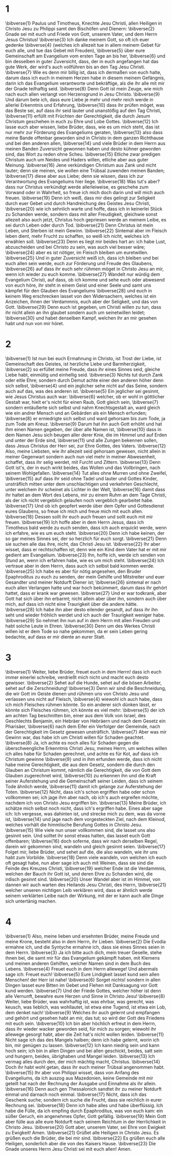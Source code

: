 # 1
\bibverse{1} Paulus und Timotheus, Knechte Jesu Christi, allen Heiligen in Christo Jesu zu Philippi samt den Bischöfen und Dienern: \bibverse{2} Gnade sei mit euch und Friede von Gott, unserem Vater, und dem Herrn Jesus Christus! \bibverse{3} Ich danke meinem Gott, so oft ich euer gedenke \bibverse{4} (welches ich allezeit tue in allem meinem Gebet für euch alle, und tue das Gebet mit Freuden), \bibverse{5} über eure Gemeinschaft am Evangelium vom ersten Tage an bis her, \bibverse{6} und bin desselben in guter Zuversicht, dass, der in euch angefangen hat das gute Werk, der wird's auch vollführen bis an den Tag Jesu Christi. \bibverse{7} Wie es denn mir billig ist, dass ich dermaßen von euch halte, darum dass ich euch in meinem Herzen habe in diesem meinem Gefängnis, darin ich das Evangelium verantworte und bekräftige, als die ihr alle mit mir der Gnade teilhaftig seid. \bibverse{8} Denn Gott ist mein Zeuge, wie mich nach euch allen verlangt von Herzensgrund in Jesu Christo. \bibverse{9} Und darum bete ich, dass eure Liebe je mehr und mehr reich werde in allerlei Erkenntnis und Erfahrung, \bibverse{10} dass ihr prüfen möget, was das Beste sei, auf dass ihr seid lauter und unanstößig auf den Tag Christi, \bibverse{11} erfüllt mit Früchten der Gerechtigkeit, die durch Jesum Christum geschehen in euch zu Ehre und Lobe Gottes. \bibverse{12} Ich lasse euch aber wissen, liebe Brüder, dass, wie es um mich steht, das ist nur mehr zur Förderung des Evangeliums geraten, \bibverse{13} also dass meine Bande offenbar geworden sind in Christo in dem ganzen Richthause und bei den anderen allen, \bibverse{14} und viele Brüder in dem Herrn aus meinen Banden Zuversicht gewonnen haben und desto kühner geworden sind, das Wort zu reden ohne Scheu. \bibverse{15} Etliche zwar predigen Christum auch um Neides und Haders willen, etliche aber aus guter Meinung. \bibverse{16} Jene verkündigen Christum aus Zank und nicht lauter; denn sie meinen, sie wollen eine Trübsal zuwenden meinen Banden; \bibverse{17} diese aber aus Liebe; denn sie wissen, dass ich zur Verantwortung des Evangeliums hier liege. \bibverse{18} Was tut's aber? dass nur Christus verkündigt werde allerleiweise, es geschehe zum Vorwand oder in Wahrheit, so freue ich mich doch darin und will mich auch freuen. \bibverse{19} Denn ich weiß, dass mir dies gelingt zur Seligkeit durch euer Gebet und durch Handreichung des Geistes Jesu Christi, \bibverse{20} wie ich sehnlich warte und hoffe, dass ich in keinerlei Stück zu Schanden werde, sondern dass mit aller Freudigkeit, gleichwie sonst allezeit also auch jetzt, Christus hoch gepriesen werde an meinem Leibe, es sei durch Leben oder durch Tod. \bibverse{21} Denn Christus ist mein Leben, und Sterben ist mein Gewinn. \bibverse{22} Sintemal aber im Fleisch leben dient, mehr Frucht zu schaffen, so weiß ich nicht, welches ich erwählen soll. \bibverse{23} Denn es liegt mir beides hart an: ich habe Lust, abzuscheiden und bei Christo zu sein, was auch viel besser wäre; \bibverse{24} aber es ist nötiger, im Fleisch bleiben um euretwillen. \bibverse{25} Und in guter Zuversicht weiß ich, dass ich bleiben und bei euch allen sein werde, euch zur Förderung und Freude des Glaubens, \bibverse{26} auf dass ihr euch sehr rühmen möget in Christo Jesu an mir, wenn ich wieder zu euch komme. \bibverse{27} Wandelt nur würdig dem Evangelium Christi, auf dass, ob ich komme und sehe euch oder abwesend von euch höre, ihr steht in einem Geist und einer Seele und samt uns kämpfet für den Glauben des Evangeliums \bibverse{28} und euch in keinem Weg erschrecken lasset von den Widersachern, welches ist ein Anzeichen, ihnen der Verdammnis, euch aber der Seligkeit, und das von Gott. \bibverse{29} Denn euch ist gegeben, um Christi willen zu tun, dass ihr nicht allein an ihn glaubet sondern auch um seinetwillen leidet; \bibverse{30} und habet denselben Kampf, welchen ihr an mir gesehen habt und nun von mir höret.
# 2
\bibverse{1} Ist nun bei euch Ermahnung in Christo, ist Trost der Liebe, ist Gemeinschaft des Geistes, ist herzliche Liebe und Barmherzigkeit, \bibverse{2} so erfüllet meine Freude, dass ihr eines Sinnes seid, gleiche Liebe habt, einmütig und einhellig seid. \bibverse{3} Nichts tut durch Zank oder eitle Ehre; sondern durch Demut achte einer den anderen höher denn sich selbst, \bibverse{4} und ein jeglicher sehe nicht auf das Seine, sondern auch auf das, was des anderen ist. \bibverse{5} Ein jeglicher sei gesinnt, wie Jesus Christus auch war: \bibverse{6} welcher, ob er wohl in göttlicher Gestalt war, hielt er's nicht für einen Raub, Gott gleich sein, \bibverse{7} sondern entäußerte sich selbst und nahm Knechtsgestalt an, ward gleich wie ein andrer Mensch und an Gebärden als ein Mensch erfunden; \bibverse{8} er erniedrigte sich selbst und ward gehorsam bis zum Tode, ja zum Tode am Kreuz. \bibverse{9} Darum hat ihn auch Gott erhöht und hat ihm einen Namen gegeben, der über alle Namen ist, \bibverse{10} dass in dem Namen Jesu sich beugen aller derer Knie, die im Himmel und auf Erden und unter der Erde sind, \bibverse{11} und alle Zungen bekennen sollen, dass Jesus Christus der Herr sei, zur Ehre Gottes, des Vaters. \bibverse{12} Also, meine Liebsten, wie ihr allezeit seid gehorsam gewesen, nicht allein in meiner Gegenwart sondern auch nun viel mehr in meiner Abwesenheit, schaffet, dass ihr selig werdet, mit Furcht und Zittern. \bibverse{13} Denn Gott ist's, der in euch wirkt beides, das Wollen und das Vollbringen, nach seinem Wohlgefallen. \bibverse{14} Tut alles ohne Murren und ohne Zweifel, \bibverse{15} auf dass ihr seid ohne Tadel und lauter und Gottes Kinder, unsträflich mitten unter dem unschlachtigen und verkehrten Geschlecht, unter welchem ihr scheinet als Lichter in der Welt, \bibverse{16} damit dass ihr haltet an dem Wort des Lebens, mir zu einem Ruhm an dem Tage Christi, als der ich nicht vergeblich gelaufen noch vergeblich gearbeitet habe. \bibverse{17} Und ob ich geopfert werde über dem Opfer und Gottesdienst eures Glaubens, so freue ich mich und freue mich mit euch allen. \bibverse{18} Dessen sollt ihr euch auch freuen und sollt euch mit mir freuen. \bibverse{19} Ich hoffe aber in dem Herrn Jesus, dass ich Timotheus bald werde zu euch senden, dass ich auch erquickt werde, wenn ich erfahre, wie es um euch steht. \bibverse{20} Denn ich habe keinen, der so gar meines Sinnes sei, der so herzlich für euch sorgt. \bibverse{21} Denn sie suchen alle das ihre, nicht, das Christi Jesu ist. \bibverse{22} Ihr aber wisset, dass er rechtschaffen ist; denn wie ein Kind dem Vater hat er mit mir gedient am Evangelium. \bibverse{23} Ihn, hoffe ich, werde ich senden von Stund an, wenn ich erfahren habe, wie es um mich steht. \bibverse{24} Ich vertraue aber in dem Herrn, dass auch ich selbst bald kommen werde. \bibverse{25} Ich habe es aber für nötig angesehen, den Bruder Epaphroditus zu euch zu senden, der mein Gehilfe und Mitstreiter und euer Gesandter und meiner Notdurft Diener ist; \bibverse{26} sintemal er nach euch allen Verlangen hatte und war hoch bekümmert, darum dass ihr gehört hattet, dass er krank war gewesen. \bibverse{27} Und er war todkrank, aber Gott hat sich über ihn erbarmt; nicht allein aber über ihn, sondern auch über mich, auf dass ich nicht eine Traurigkeit über die andere hätte. \bibverse{28} Ich habe ihn aber desto eilender gesandt, auf dass ihr ihn seht und wieder fröhlich werdet und ich auch der Traurigkeit weniger habe. \bibverse{29} So nehmet ihn nun auf in dem Herrn mit allen Freuden und habt solche Leute in Ehren. \bibverse{30} Denn um des Werkes Christi willen ist er dem Tode so nahe gekommen, da er sein Leben gering bedachte, auf dass er mir diente an eurer Statt.
# 3
\bibverse{1} Weiter, liebe Brüder, freuet euch in dem Herrn! dass ich euch immer einerlei schreibe, verdrießt mich nicht und macht euch desto gewisser. \bibverse{2} Sehet auf die Hunde, sehet auf die bösen Arbeiter, sehet auf die Zerschneidung! \bibverse{3} Denn wir sind die Beschneidung, die wir Gott im Geiste dienen und rühmen uns von Christo Jesu und verlassen uns nicht auf Fleisch, \bibverse{4} wiewohl ich auch habe, dass ich mich Fleisches rühmen könnte. So ein anderer sich dünken lässt, er könnte sich Fleisches rühmen, ich könnte es viel mehr: \bibverse{5} der ich am achten Tag beschnitten bin, einer aus dem Volk von Israel, des Geschlechts Benjamin, ein Hebräer von Hebräern und nach dem Gesetz ein Pharisäer, \bibverse{6} nach dem Eifer ein Verfolger der Gemeinde, nach der Gerechtigkeit im Gesetz gewesen unsträflich. \bibverse{7} Aber was mir Gewinn war, das habe ich um Christi willen für Schaden geachtet. \bibverse{8} Ja, ich achte es noch alles für Schaden gegen die überschwengliche Erkenntnis Christi Jesu, meines Herrn, um welches willen ich alles habe für Schaden gerechnet, und achte es für Kot, auf dass ich Christum gewinne \bibverse{9} und in ihm erfunden werde, dass ich nicht habe meine Gerechtigkeit, die aus dem Gesetz, sondern die durch den Glauben an Christum kommt, nämlich die Gerechtigkeit, die von Gott dem Glauben zugerechnet wird, \bibverse{10} zu erkennen ihn und die Kraft seiner Auferstehung und die Gemeinschaft seiner Leiden, dass ich seinem Tode ähnlich werde, \bibverse{11} damit ich gelange zur Auferstehung der Toten. \bibverse{12} Nicht, dass ich's schon ergriffen habe oder schon vollkommen sei; ich jage ihm aber nach, ob ich's auch ergreifen möchte, nachdem ich von Christo Jesu ergriffen bin. \bibverse{13} Meine Brüder, ich schätze mich selbst noch nicht, dass ich's ergriffen habe. Eines aber sage ich: Ich vergesse, was dahinten ist, und strecke mich zu dem, was da vorne ist, \bibverse{14} und jage nach dem vorgesteckten Ziel, nach dem Kleinod, welches vorhält die himmlische Berufung Gottes in Christo Jesu. \bibverse{15} Wie viele nun unser vollkommen sind, die lasset uns also gesinnt sein. Und solltet ihr sonst etwas halten, das lasset euch Gott offenbaren; \bibverse{16} doch soferne, dass wir nach derselben Regel, darein wir gekommen sind, wandeln und gleich gesinnt seien. \bibverse{17} Folget mir, liebe Brüder, und sehet auf die, die also wandeln, wie ihr uns habt zum Vorbilde. \bibverse{18} Denn viele wandeln, von welchen ich euch oft gesagt habe, nun aber sage ich auch mit Weinen, dass sie sind die Feinde des Kreuzes Christi, \bibverse{19} welcher Ende ist die Verdammnis, welchen der Bauch ihr Gott ist, und deren Ehre zu Schanden wird, die irdisch gesinnt sind. \bibverse{20} Unser Wandel aber ist im Himmel, von dannen wir auch warten des Heilands Jesu Christi, des Herrn, \bibverse{21} welcher unseren nichtigen Leib verklären wird, dass er ähnlich werde seinem verklärten Leibe nach der Wirkung, mit der er kann auch alle Dinge sich untertänig machen.
# 4
\bibverse{1} Also, meine lieben und ersehnten Brüder, meine Freude und meine Krone, besteht also in dem Herrn, ihr Lieben. \bibverse{2} Die Evodia ermahne ich, und die Syntyche ermahne ich, dass sie eines Sinnes seien in dem Herrn. \bibverse{3} Ja ich bitte auch dich, mein treuer Geselle, stehe ihnen bei, die samt mir für das Evangelium gekämpft haben, mit Klemens und meinen anderen Gehilfen, welcher Namen sind in dem Buch des Lebens. \bibverse{4} Freuet euch in dem Herrn allewege! Und abermals sage ich: Freuet euch! \bibverse{5} Eure Lindigkeit lasset kund sein allen Menschen! der Herr ist nahe! \bibverse{6} Sorget nichts! sondern in allen Dingen lasset eure Bitten im Gebet und Flehen mit Danksagung vor Gott kund werden. \bibverse{7} Und der Friede Gottes, welcher höher ist denn alle Vernunft, bewahre eure Herzen und Sinne in Christo Jesu! \bibverse{8} Weiter, liebe Brüder, was wahrhaftig ist, was ehrbar, was gerecht, was keusch, was lieblich, was wohllautet, ist etwa eine Tugend, ist etwa ein Lob, dem denket nach! \bibverse{9} Welches ihr auch gelernt und empfangen und gehört und gesehen habt an mir, das tut; so wird der Gott des Friedens mit euch sein. \bibverse{10} Ich bin aber höchlich erfreut in dem Herrn, dass ihr wieder wacker geworden seid, für mich zu sorgen; wiewohl ihr allewege gesorgt habt, aber die Zeit hat's nicht wollen leiden. \bibverse{11} Nicht sage ich das des Mangels halben; denn ich habe gelernt, worin ich bin, mir genügen zu lassen. \bibverse{12} Ich kann niedrig sein und kann hoch sein; ich bin in allen Dingen und bei allen geschickt, beides, satt sein und hungern, beides, übrighaben und Mangel leiden. \bibverse{13} Ich vermag alles durch den, der mich mächtig macht, Christus. \bibverse{14} Doch ihr habt wohl getan, dass ihr euch meiner Trübsal angenommen habt. \bibverse{15} Ihr aber von Philippi wisset, dass von Anfang des Evangeliums, da ich auszog aus Mazedonien, keine Gemeinde mit mir geteilt hat nach der Rechnung der Ausgabe und Einnahme als ihr allein. \bibverse{16} Denn auch gen Thessalonich sandtet ihr zu meiner Notdurft einmal und darnach noch einmal. \bibverse{17} Nicht, dass ich das Geschenk suche; sondern ich suche die Frucht, dass sie reichlich in eurer Rechnung sei. \bibverse{18} Denn ich habe alles und habe überflüssig. Ich habe die Fülle, da ich empfing durch Epaphroditus, was von euch kam: ein süßer Geruch, ein angenehmes Opfer, Gott gefällig. \bibverse{19} Mein Gott aber fülle aus alle eure Notdurft nach seinem Reichtum in der Herrlichkeit in Christo Jesu. \bibverse{20} Gott aber, unserem Vater, sei Ehre von Ewigkeit zu Ewigkeit! Amen. \bibverse{21} Grüßet alle Heiligen in Christo Jesu. Es grüßen euch die Brüder, die bei mir sind. \bibverse{22} Es grüßen euch alle Heiligen, sonderlich aber die von des Kaisers Hause. \bibverse{23} Die Gnade unseres Herrn Jesu Christi sei mit euch allen! Amen.